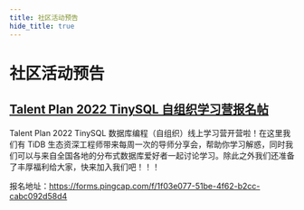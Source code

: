 ```yaml
---
title: 社区活动预告
hide_title: true
---
```


# 社区活动预告

## [Talent Plan 2022 TinySQL 自组织学习营报名帖](https://asktug.com/t/topic/694591/3)

Talent Plan 2022 TinySQL 数据库编程（自组织）线上学习营开营啦！在这里我们有 TiDB 生态资深工程师带来每周一次的导师分享会，帮助你学习解惑，同时我们可以与来自全国各地的分布式数据库爱好者一起讨论学习。除此之外我们还准备了丰厚福利给大家，快来加入我们吧！！！

报名地址：https://forms.pingcap.com/f/1f03e077-51be-4f62-b2cc-cabc092d58d4